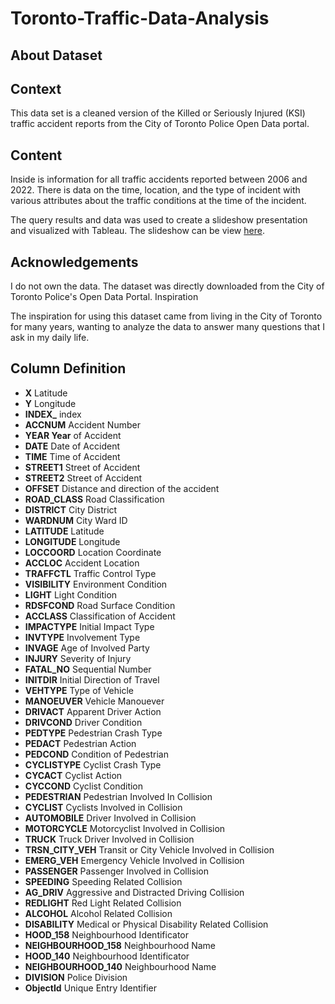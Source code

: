 # Toronto-Traffic-Data-Analysis
## About Dataset
## Context

This data set is a cleaned version of the Killed or Seriously Injured (KSI) traffic accident reports from the City of Toronto Police Open Data portal.
## Content

Inside is information for all traffic accidents reported between 2006 and 2022. There is data on the time, location, and the type of incident with various attributes about the traffic conditions at the time of the incident.

The query results and data was used to create a slideshow presentation and visualized with Tableau. The slideshow can be view [here](https://docs.google.com/presentation/d/1DbP9cN3DP0J0jBDgCbgAy5iVWT_CuE8aDMPyW24reRs/edit?usp=sharing).
## Acknowledgements

I do not own the data. The dataset was directly downloaded from the City of Toronto Police's Open Data Portal.
Inspiration

The inspiration for using this dataset came from living in the City of Toronto for many years, wanting to analyze the data to answer many questions that I ask in my daily life.

## Column Definition 
- **X** Latitude
- **Y** Longitude
- **INDEX_** index
- **ACCNUM** Accident Number
- **YEAR Year** of Accident
- **DATE** Date of Accident
- **TIME** Time of Accident
- **STREET1** Street of Accident
- **STREET2** Street of Accident
- **OFFSET** Distance and direction of the accident
- **ROAD_CLASS** Road Classification
- **DISTRICT** City District
- **WARDNUM** City Ward ID
- **LATITUDE** Latitude
- **LONGITUDE** Longitude
- **LOCCOORD** Location Coordinate
- **ACCLOC** Accident Location
- **TRAFFCTL** Traffic Control Type
- **VISIBILITY** Environment Condition
- **LIGHT** Light Condition
- **RDSFCOND** Road Surface Condition
- **ACCLASS** Classification of Accident
- **IMPACTYPE** Initial Impact Type
- **INVTYPE** Involvement Type
- **INVAGE** Age of Involved Party
- **INJURY** Severity of Injury
- **FATAL_NO** Sequential Number
- **INITDIR** Initial Direction of Travel
- **VEHTYPE** Type of Vehicle
- **MANOEUVER** Vehicle Manouever
- **DRIVACT** Apparent Driver Action
- **DRIVCOND** Driver Condition
- **PEDTYPE** Pedestrian Crash Type
- **PEDACT** Pedestrian Action
- **PEDCOND** Condition of Pedestrian
- **CYCLISTYPE** Cyclist Crash Type
- **CYCACT** Cyclist Action
- **CYCCOND** Cyclist Condition
- **PEDESTRIAN** Pedestrian Involved In Collision
- **CYCLIST** Cyclists Involved in Collision
- **AUTOMOBILE** Driver Involved in Collision
- **MOTORCYCLE** Motorcyclist Involved in Collision
- **TRUCK** Truck Driver Involved in Collision
- **TRSN_CITY_VEH** Transit or City Vehicle Involved in Collision
- **EMERG_VEH** Emergency Vehicle Involved in Collision
- **PASSENGER** Passenger Involved in Collision
- **SPEEDING** Speeding Related Collision
- **AG_DRIV** Aggressive and Distracted Driving Collision
- **REDLIGHT** Red Light Related Collision
- **ALCOHOL** Alcohol Related Collision
- **DISABILITY** Medical or Physical Disability Related Collision
- **HOOD_158** Neighbourhood Identificator
- **NEIGHBOURHOOD_158** Neighbourhood Name
- **HOOD_140** Neighbourhood Identificator
- **NEIGHBOURHOOD_140** Neighbourhood Name
- **DIVISION** Police Division
- **ObjectId** Unique Entry Identifier
